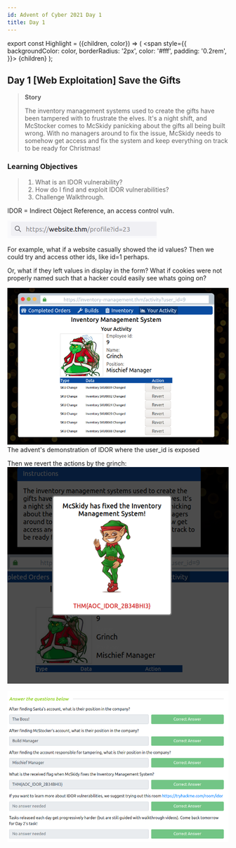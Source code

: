 ```yaml
---
id: Advent of Cyber 2021 Day 1
title: Day 1
---
```


export const Highlight = ({children, color}) => (
  <span
    style={{
      backgroundColor: color,
      borderRadius: '2px',
      color: '#fff',
      padding: '0.2rem',
    }}>
    {children}
  </span>
);

## Day 1 <Highlight color="#621d27">[Web Exploitation]</Highlight> Save the Gifts

>**Story**
>
>The inventory management systems used to create the gifts have been tampered with to frustrate the elves. It's a night shift, and McStocker comes to McSkidy panicking about the gifts all being built wrong. With no managers around to fix the issue, McSkidy needs to somehow get access and fix the system and keep everything on track to be ready for Christmas!

### **Learning Objectives**
>1.    What is an IDOR vulnerability?
>2.    How do I find and exploit IDOR vulnerabilities?
>3.    Challenge Walkthrough.

IDOR = Indirect Object Reference, an access control vuln.

![idor.png](/img/_resources/Day_1/idor.png)

For example, what if a website casually showed the id values? Then we could try and access other ids, like id=1 perhaps.

Or, what if they left values in display in the form?
What if cookies were not properly named such that a hacker could easily see whats going on?

![grinch.png](/img/_resources/Day_1/grinch.png)<br />
The advent's demonstration of IDOR where the user_id is exposed


Then we revert the actions by the grinch: <br />
![fixed.png](/img/_resources/Day_1/fixed.png)

![answers.png](/img/_resources/Day_1/answers.png)
